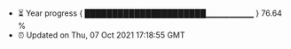 - ⏳ Year progress { ██████████████████████▁▁▁▁▁▁▁▁ } 76.64 %
- ⏰ Updated on Thu, 07 Oct 2021 17:18:55 GMT

